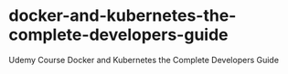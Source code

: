 # docker-and-kubernetes-the-complete-developers-guide
Udemy Course Docker and Kubernetes the Complete Developers Guide
